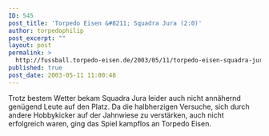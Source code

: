 ```yaml
---
ID: 545
post_title: 'Torpedo Eisen &#8211; Squadra Jura (2:0)'
author: torpedophilip
post_excerpt: ""
layout: post
permalink: >
  http://fussball.torpedo-eisen.de/2003/05/11/torpedo-eisen-squadra-jura-20/
published: true
post_date: 2003-05-11 11:00:48
---
```

Trotz bestem Wetter bekam Squadra Jura leider auch nicht annähernd genügend Leute auf den Platz. Da die halbherzigen Versuche, sich durch andere Hobbykicker auf der Jahnwiese zu verstärken, auch nicht erfolgreich waren, ging das Spiel kampflos an Torpedo Eisen.